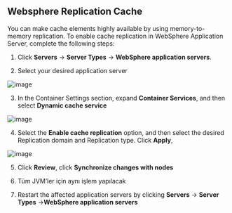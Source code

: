 ## Websphere Replication Cache

You can make cache elements highly available by using memory-to-memory replication. To enable cache replication in WebSphere Application Server, complete the following steps:

1. Click **Servers** -> **Server Types** -> **WebSphere application servers**.

2. Select your desired application server

![image](https://user-images.githubusercontent.com/3519706/80278931-e9c66880-8702-11ea-8e42-fc0799be00eb.png)

3. In the Container Settings section, expand **Container Services**, and then select **Dynamic cache service**

![image](https://user-images.githubusercontent.com/3519706/80278954-12e6f900-8703-11ea-8e69-1174329b0212.png)

4. Select the **Enable cache replication** option, and then select the desired Replication domain and Replication type. Click **Apply**,

![image](https://user-images.githubusercontent.com/3519706/80278970-3611a880-8703-11ea-865a-9e0e5cd4fb4d.png)

5. Click **Review**, click **Synchronize changes with nodes**

6. Tüm JVM’ler için aynı işlem yapılacak

7. Restart the affected application servers by clicking **Servers** -> **Server Types** ->**WebSphere application servers**